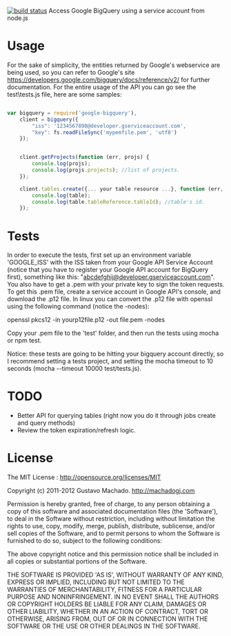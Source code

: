 [![build status](https://secure.travis-ci.org/machadogj/node-google-bigquery.png)](http://travis-ci.org/machadogj/node-google-bigquery)
Access Google BigQuery using a service account from node.js



# Usage
For the sake of simplicity, the entities returned by Google's webservice are being used, so you can refer to Google's site https://developers.google.com/bigquery/docs/reference/v2/ for further documentation.
For the entire usage of the API you can go see the test\tests.js file, here are some samples:

```js

var bigquery = require('google-bigquery'),
	client = bigquery({
		"iss": '1234567890@developer.gserviceaccount.com',
		"key": fs.readFileSync('mypemfile.pem', 'utf8')
	});


	client.getProjects(function (err, projs) {
		console.log(projs);
		console.log(projs.projects); //list of projects.
	});

	client.tables.create({... your table resource ...}, function (err, table){
		console.log(table);
		console.log(table.tableReference.tableId); //table's id.
	});

```

# Tests
In order to execute the tests, first set up an environment variable 'GOOGLE_ISS' with the ISS taken from your Google API Service Account (notice that you have to register your Google API account for BigQuery first), something like this: "abcdefghij@developer.gserviceaccount.com".
You also have to get a .pem with your private key to sign the token requests. To get this .pem file, create a service account in Google API's console, and download the .p12 file. In linux you can convert the .p12 file with openssl using the following command (notice the -nodes):

openssl pkcs12 -in yourp12file.p12 -out file.pem -nodes

Copy your .pem file to the 'test' folder, and then run the tests using mocha or npm test.

Notice: these tests are going to be hitting your bigquery account directly, so I recommend setting a tests project, and setting the mocha timeout to 10 seconds (mocha --timeout 10000 test/tests.js).

# TODO
* Better API for querying tables (right now you do it through jobs create and query methods)
* Review the token expiration/refresh logic.

# License

The MIT License : http://opensource.org/licenses/MIT

Copyright (c) 2011-2012 Gustavo Machado. http://machadogj.com

Permission is hereby granted, free of charge, to any person obtaining a copy of this software and associated documentation files (the 'Software'), to deal in the Software without restriction, including without limitation the rights to use, copy, modify, merge, publish, distribute, sublicense, and/or sell copies of the Software, and to permit persons to whom the Software is furnished to do so, subject to the following conditions:

The above copyright notice and this permission notice shall be included in all copies or substantial portions of the Software.

THE SOFTWARE IS PROVIDED 'AS IS', WITHOUT WARRANTY OF ANY KIND, EXPRESS OR IMPLIED, INCLUDING BUT NOT LIMITED TO THE WARRANTIES OF MERCHANTABILITY, FITNESS FOR A PARTICULAR PURPOSE AND NONINFRINGEMENT. IN NO EVENT SHALL THE AUTHORS OR COPYRIGHT HOLDERS BE LIABLE FOR ANY CLAIM, DAMAGES OR OTHER LIABILITY, WHETHER IN AN ACTION OF CONTRACT, TORT OR OTHERWISE, ARISING FROM, OUT OF OR IN CONNECTION WITH THE SOFTWARE OR THE USE OR OTHER DEALINGS IN THE SOFTWARE.
